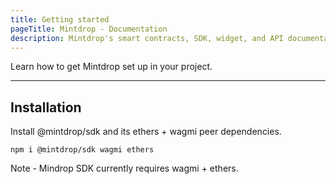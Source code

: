 ```yaml
---
title: Getting started
pageTitle: Mintdrop - Documentation
description: Mintdrop's smart contracts, SDK, widget, and API documentation.
---
```


Learn how to get Mintdrop set up in your project.

---

## Installation

Install @mintdrop/sdk and its ethers + wagmi peer dependencies.

```shell
npm i @mintdrop/sdk wagmi ethers
```

Note - Mindrop SDK currently requires wagmi + ethers.
